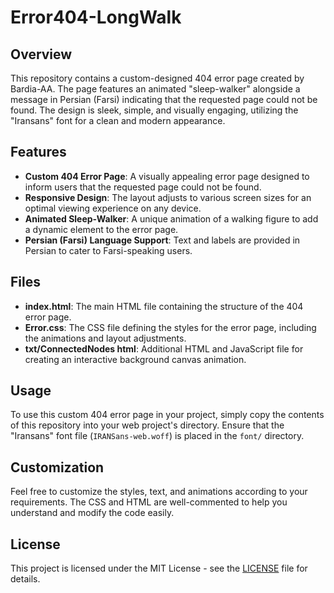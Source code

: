 # Error404-LongWalk

## Overview

This repository contains a custom-designed 404 error page created by Bardia-AA. The page features an animated "sleep-walker" alongside a message in Persian (Farsi) indicating that the requested page could not be found. The design is sleek, simple, and visually engaging, utilizing the "Iransans" font for a clean and modern appearance.

## Features

- **Custom 404 Error Page**: A visually appealing error page designed to inform users that the requested page could not be found.
- **Responsive Design**: The layout adjusts to various screen sizes for an optimal viewing experience on any device.
- **Animated Sleep-Walker**: A unique animation of a walking figure to add a dynamic element to the error page.
- **Persian (Farsi) Language Support**: Text and labels are provided in Persian to cater to Farsi-speaking users.

## Files

- **index.html**: The main HTML file containing the structure of the 404 error page.
- **Error.css**: The CSS file defining the styles for the error page, including the animations and layout adjustments.
- **txt/ConnectedNodes html**: Additional HTML and JavaScript file for creating an interactive background canvas animation.

## Usage

To use this custom 404 error page in your project, simply copy the contents of this repository into your web project's directory. Ensure that the "Iransans" font file (`IRANSans-web.woff`) is placed in the `font/` directory.

## Customization

Feel free to customize the styles, text, and animations according to your requirements. The CSS and HTML are well-commented to help you understand and modify the code easily.

## License

This project is licensed under the MIT License - see the [LICENSE](LICENSE) file for details.
